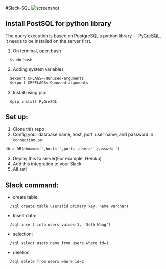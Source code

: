 #Slack-SQL
![screenshot](http://g.recordit.co/bpXw88G5hz.gif)

## Install PostSQL for python library

The query execution is based on PostgreSQL's python library -- [PyGreSQL](http://www.pygresql.org/), it needs to be installed on the server first.
1. On terminal, open bash
```
  $sudo bash
```
2. Adding system variables
```
  $export CFLAGS=-Qunused-arguments
  $export CPPFLAGS=-Qunused-arguments
```
3. Install using pip:
```
  $pip install PyGreSQL
```

## Set up:
1. Clone this repo
2. Config your database name, host, port, user name, and password in ```connection.py```
```python
db = DB(dbname='',host='',port= ,user='',passwd='')
```
3. Deploy this to server(For example, Heroku)
4. Add this integration to your Slack
5. All set!

## Slack command:
- create table:
```
  /sql create table users(id primary key, name varchar)
```
- Insert data:
```
  /sql insert into users values(1, 'Seth Wang')
```
- selection:
```
  /sql select users.name from users where id=1
```
- deletion
```
  /sql delete from users where id=2
```
